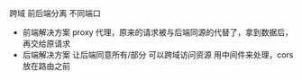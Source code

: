 跨域
前后端分离 不同端口
- 前端解决方案
  proxy 代理，原来的请求被与后端同源的代替了，拿到数据后，再交给原请求
- 后端解决方案
 让后端同意所有/部分 可以跨域访问资源
 用中间件来处理，cors 放在路由之前